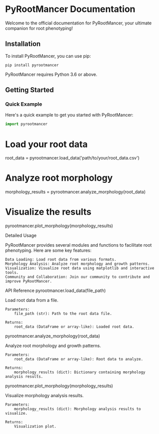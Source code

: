 # PyRootMancer Documentation

Welcome to the official documentation for PyRootMancer, your ultimate companion for root phenotyping!

## Installation

To install PyRootMancer, you can use pip:

```
pip install pyrootmancer
```

PyRootMancer requires Python 3.6 or above.

## Getting Started

### Quick Example

Here's a quick example to get you started with PyRootMancer:

```python
import pyrootmancer
```
# Load your root data
root_data = pyrootmancer.load_data('path/to/your/root_data.csv')

# Analyze root morphology
morphology_results = pyrootmancer.analyze_morphology(root_data)

# Visualize the results
pyrootmancer.plot_morphology(morphology_results)

Detailed Usage

PyRootMancer provides several modules and functions to facilitate root phenotyping. Here are some key features:

    Data Loading: Load root data from various formats.
    Morphology Analysis: Analyze root morphology and growth patterns.
    Visualization: Visualize root data using matplotlib and interactive tools.
    Community and Collaboration: Join our community to contribute and improve PyRootMancer.

API Reference
pyrootmancer.load_data(file_path)

Load root data from a file.

    Parameters:
        file_path (str): Path to the root data file.

    Returns:
        root_data (DataFrame or array-like): Loaded root data.

pyrootmancer.analyze_morphology(root_data)

Analyze root morphology and growth patterns.

    Parameters:
        root_data (DataFrame or array-like): Root data to analyze.

    Returns:
        morphology_results (dict): Dictionary containing morphology analysis results.

pyrootmancer.plot_morphology(morphology_results)

Visualize morphology analysis results.

    Parameters:
        morphology_results (dict): Morphology analysis results to visualize.

    Returns:
        Visualization plot.